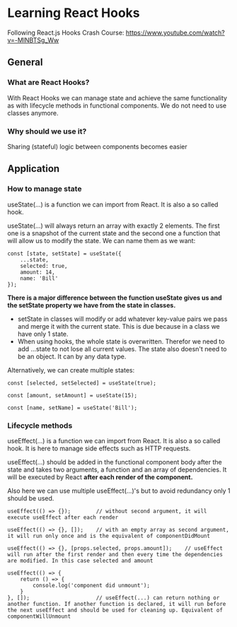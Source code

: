 # Learning React Hooks

Following React.js Hooks Crash Course: https://www.youtube.com/watch?v=-MlNBTSg_Ww


## General

### What are React Hooks?

With React Hooks we can manage state and achieve the same functionality as with lifecycle methods in functional components. We do not need to use classes anymore.

### Why should we use it?

Sharing (stateful) logic between components becomes easier


## Application

### How to manage state

useState(...) is a function we can import from React. It is also a so called hook.

useState(...) will always return an array with exactly 2 elements. The first one is a snapshot of the current state and the second one a function that will allow us to modify the state. We can name them as we want:

```
const [state, setState] = useState({
    ...state,
    selected: true,
    amount: 14,
    name: 'Bill'
});
```

**There is a major difference between the function useState gives us and the setState property we have from the state in classes.**
- setState in classes will modify or add whatever key-value pairs we pass and merge it with the current state. This is due because in a class we have only 1 state.
- When using hooks, the whole state is overwritten. Therefor we need to add ...state to not lose all current values. The state also doesn't need to be an object. It can by any data type. 

Alternatively, we can create multiple states:

```
const [selected, setSelected] = useState(true);

const [amount, setAmount] = useState(15);

const [name, setName] = useState('Bill');
```


### Lifecycle methods

useEffect(...) is a function we can import from React. It is also a so called hook. It is here to manage side effects such as HTTP requests.

useEffect(...) should be added in the functional component body after the state and takes two arguments, a function and an array of dependencies. It will be executed by React **after each render of the component.**

Also here we can use multiple useEffect(...)'s but to avoid redundancy only 1 should be used.

```
useEffect(() => {});        // without second argument, it will execute useEffect after each render

useEffect(() => {}, []);    // with an empty array as second argument, it will run only once and is the equivalent of componentDidMount

useEffect(() => {}, [props.selected, props.amount]);    // useEffect will run after the first render and then every time the dependencies are modified. In this case selected and amount

useEffect(() => {
    return () => {
        console.log('component did unmount');
    }
}, []);                     // useEffect(...) can return nothing or another function. If another function is declared, it will run before the next useEffect and should be used for cleaning up. Equivalent of componentWillUnmount 
```

